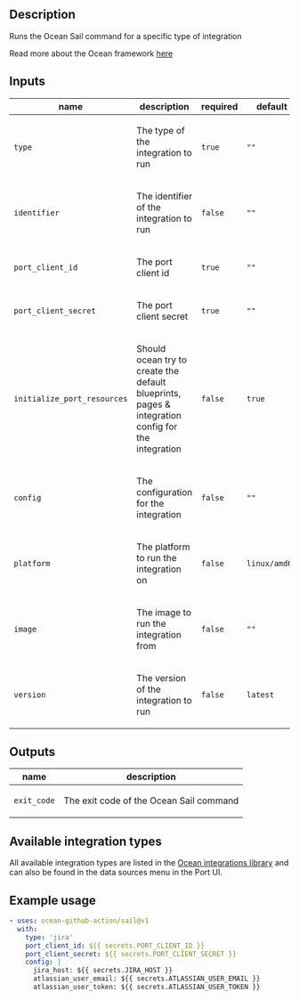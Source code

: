 <!-- action-docs-header action="action.yml" -->

<!-- action-docs-header action="action.yml" -->

<!-- action-docs-description action="action.yml" -->
## Description

Runs the Ocean Sail command for a specific type of integration
<!-- action-docs-description action="action.yml" -->

Read more about the Ocean framework [here](https://ocean.getport.io/)

<!-- action-docs-inputs action="action.yml" -->
## Inputs

| name | description | required | default |
| --- | --- | --- | --- |
| `type` | <p>The type of the integration to run</p> | `true` | `""` |
| `identifier` | <p>The identifier of the integration to run</p> | `false` | `""` |
| `port_client_id` | <p>The port client id</p> | `true` | `""` |
| `port_client_secret` | <p>The port client secret</p> | `true` | `""` |
| `initialize_port_resources` | <p>Should ocean try to create the default blueprints, pages &amp; integration config for the integration</p> | `false` | `true` |
| `config` | <p>The configuration for the integration</p> | `false` | `""` |
| `platform` | <p>The platform to run the integration on</p> | `false` | `linux/amd64` |
| `image` | <p>The image to run the integration from</p> | `false` | `""` |
| `version` | <p>The version of the integration to run</p> | `false` | `latest` |
<!-- action-docs-inputs action="action.yml" -->

<!-- action-docs-outputs action="action.yml" -->
## Outputs

| name | description |
| --- | --- |
| `exit_code` | <p>The exit code of the Ocean Sail command</p> |
<!-- action-docs-outputs action="action.yml" -->

## Available integration types

All available integration types are listed in the [Ocean integrations library](https://ocean.getport.io/integrations-library/) and can also be found in the data sources menu in the Port UI.

## Example usage

```yaml
- uses: ocean-github-action/sail@v1
  with:
    type: 'jira'
    port_client_id: ${{ secrets.PORT_CLIENT_ID }}
    port_client_secret: ${{ secrets.PORT_CLIENT_SECRET }}
    config: |
      jira_host: ${{ secrets.JIRA_HOST }}
      atlassian_user_email: ${{ secrets.ATLASSIAN_USER_EMAIL }}
      atlassian_user_token: ${{ secrets.ATLASSIAN_USER_TOKEN }}
```